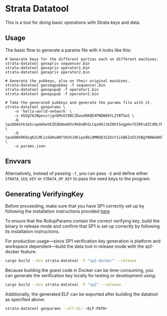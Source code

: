 # Strata Datatool

This is a tool for doing basic operations with Strata keys and data.

## Usage

The basic flow to generate a params file with it looks like this:

```
# Generate keys for the different parties each on different machines.
strata-datatool genxpriv sequencer.bin
strata-datatool genxpriv operator1.bin
strata-datatool genxpriv operator2.bin

# Generate the pubkeys, also on their original machines.
strata-datatool genseqpubkey -f sequencer.bin
strata-datatool genopxpub -f operator1.bin
strata-datatool genopxpub -f operator2.bin

# Take the generated pubkeys and generate the params file with it.
strata-datatool genparams \
    -n 'hello-world-network' \
    -s XGUgTAJNpexzrjgnbMvGtDBCZEwxd6KQE4PNDWE6YLZYBTGoS \
    -b tpubDASVk1m5cxpmUbwVEZEQb8maDVx9kDxBhSLCqsKHJJmZ8htSegpHx7G3RFudZCdDLtNKTosQiBLbbFsVA45MemurWenzn16Y1ft7NkQekcD \
    -b tpubDBX9KQsqK2LMCszkDHvANftHzhJdhipe9bi9MNUD3S2bsY1ikWEZxE53VBgYN8WoNXk9g9eRzhx6UfJcQr3XqkA27aSxXvKu5TYFZJEAjCd \
    -o params.json
```

## Envvars

Alternatively, instead of passing `-f`, you can pass `-E` and define either
`STRATA_SEQ_KEY` or `STRATA_OP_KEY` to pass the seed keys to the program.

## Generating VerifyingKey

Before proceeding, make sure that you have SP1 correctly set up by following the installation instructions provided [here](https://docs.succinct.xyz/getting-started/install.html)

To ensure that the RollupParams contain the correct verifying key, build the binary in release mode and confirm that SP1 is set up correctly by following its installation instructions.

For production usage—since SP1 verification key generation is platform and workspace dependent—build the data tool in release mode with the sp1-docker feature:

```bash
cargo build --bin strata-datatool -F "sp1-docker" --release
```

Because building the guest code in Docker can be time-consuming, you can generate the verification key locally for testing or development using:

```bash
cargo build --bin strata-datatool -F "sp1" --release
```

Additionally, the generated ELF can be exported after building the datatool as specified above:

```bash
strata-datatool genparams --elf-dir <ELF-PATH>
```
